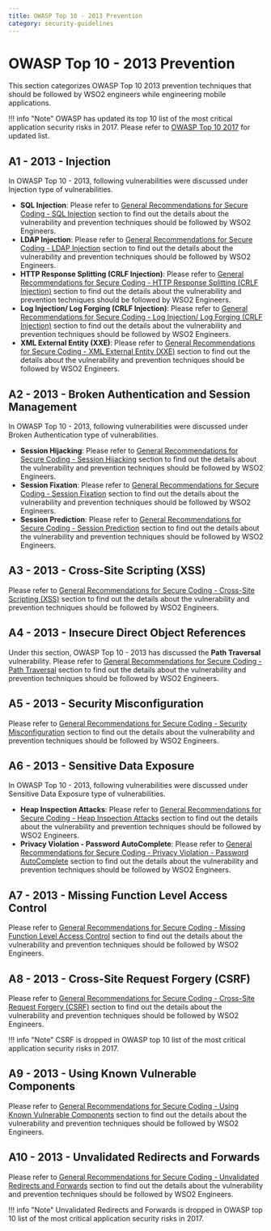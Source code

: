 ```yaml
---
title: OWASP Top 10 - 2013 Prevention
category: security-guidelines
---
```


# OWASP Top 10 - 2013 Prevention

This section categorizes OWASP Top 10 2013 prevention techniques that should be followed by WSO2 engineers while engineering mobile applications.

!!! info "Note"
    OWASP has updated its top 10 list of the most critical application security risks in 2017. Please refer to [OWASP Top 10 2017](/security-guidelines/secure-engineering-guidelines/secure-coding-guidlines/owasp-t10-2017-prevention/) for updated list.


## A1 - 2013 - Injection
In OWASP Top 10 - 2013, following vulnerabilities were discussed under Injection type of vulnerabilities.  

* **SQL Injection**: Please refer to [General Recommendations for Secure Coding - SQL Injection]({{base_path}}/security-guidelines/secure-engineering-guidelines/secure-coding-guidlines/general-recommendations-for-secure-coding/#sql-injection) section to find out the details about the vulnerability and prevention techniques should be followed by WSO2 Engineers.
* **LDAP Injection**: Please refer to [General Recommendations for Secure Coding - LDAP Injection]({{base_path}}/security-guidelines/secure-engineering-guidelines/secure-coding-guidlines/general-recommendations-for-secure-coding/#ldap-injection) section to find out the details about the vulnerability and prevention techniques should be followed by WSO2 Engineers.
* **HTTP Response Splitting (CRLF Injection)**: Please refer to [General Recommendations for Secure Coding - HTTP Response Splitting (CRLF Injection)]({{base_path}}/security-guidelines/secure-engineering-guidelines/secure-coding-guidlines/general-recommendations-for-secure-coding/#http-response-splitting-crlf-injection) section to find out the details about the vulnerability and prevention techniques should be followed by WSO2 Engineers.
* **Log Injection/ Log Forging (CRLF Injection)**: Please refer to [General Recommendations for Secure Coding - Log Injection/ Log Forging (CRLF Injection)]({{base_path}}/security-guidelines/secure-engineering-guidelines/secure-coding-guidlines/general-recommendations-for-secure-coding/#log-injection-log-forging-crlf-injection) section to find out the details about the vulnerability and prevention techniques should be followed by WSO2 Engineers.
* **XML External Entity (XXE)**: Please refer to [General Recommendations for Secure Coding - XML External Entity (XXE)]({{base_path}}/security-guidelines/secure-engineering-guidelines/secure-coding-guidlines/general-recommendations-for-secure-coding/#xml-external-entity-xxe) section to find out the details about the vulnerability and prevention techniques should be followed by WSO2 Engineers.


## A2 - 2013 - Broken Authentication and Session Management
In OWASP Top 10 - 2013, following vulnerabilities were discussed under Broken Authentication type of vulnerabilities.  

* **Session Hijacking**: Please refer to [General Recommendations for Secure Coding - Session Hijacking]({{base_path}}/security-guidelines/secure-engineering-guidelines/secure-coding-guidlines/general-recommendations-for-secure-coding/#session-hijacking) section to find out the details about the vulnerability and prevention techniques should be followed by WSO2 Engineers.
* **Session Fixation**: Please refer to [General Recommendations for Secure Coding - Session Fixation]({{base_path}}/security-guidelines/secure-engineering-guidelines/secure-coding-guidlines/general-recommendations-for-secure-coding/#session-fixation) section to find out the details about the vulnerability and prevention techniques should be followed by WSO2 Engineers.
* **Session Prediction**: Please refer to [General Recommendations for Secure Coding - Session Prediction]({{base_path}}/security-guidelines/secure-engineering-guidelines/secure-coding-guidlines/general-recommendations-for-secure-coding/#session-prediction) section to find out the details about the vulnerability and prevention techniques should be followed by WSO2 Engineers.


## A3 - 2013 - Cross-Site Scripting (XSS)
Please refer to [General Recommendations for Secure Coding - Cross-Site Scripting (XSS)]({{base_path}}/security-guidelines/secure-engineering-guidelines/secure-coding-guidlines/general-recommendations-for-secure-coding/#cross-site-scripting-xss) section to find out the details about the vulnerability and prevention techniques should be followed by WSO2 Engineers.


## A4 - 2013 - Insecure Direct Object References
Under this section, OWASP Top 10 - 2013 has discussed the **Path Traversal** vulnerability. Please refer to [General Recommendations for Secure Coding - Path Traversal]({{base_path}}/security-guidelines/secure-engineering-guidelines/secure-coding-guidlines/general-recommendations-for-secure-coding/#path-traversal) section to find out the details about the vulnerability and prevention techniques should be followed by WSO2 Engineers.


## A5 - 2013 - Security Misconfiguration
Please refer to [General Recommendations for Secure Coding - Security Misconfiguration]({{base_path}}/security-guidelines/secure-engineering-guidelines/secure-coding-guidlines/general-recommendations-for-secure-coding/#security-misconfiguration) section to find out the details about the vulnerability and prevention techniques should be followed by WSO2 Engineers.


## A6 - 2013 - Sensitive Data Exposure
In OWASP Top 10 - 2013, following vulnerabilities were discussed under Sensitive Data Exposure type of vulnerabilities.  

* **Heap Inspection Attacks**: Please refer to [General Recommendations for Secure Coding - Heap Inspection Attacks]({{base_path}}/security-guidelines/secure-engineering-guidelines/secure-coding-guidlines/general-recommendations-for-secure-coding/#heap-inspection-attacks) section to find out the details about the vulnerability and prevention techniques should be followed by WSO2 Engineers.
* **Privacy Violation - Password AutoComplete**: Please refer to [General Recommendations for Secure Coding - Privacy Violation - Password AutoComplete]({{base_path}}/security-guidelines/secure-engineering-guidelines/secure-coding-guidlines/general-recommendations-for-secure-coding/#privacy-violation-password-autocomplete) section to find out the details about the vulnerability and prevention techniques should be followed by WSO2 Engineers.


## A7 - 2013 - Missing Function Level Access Control
Please refer to [General Recommendations for Secure Coding - Missing Function Level Access Control]({{base_path}}/security-guidelines/secure-engineering-guidelines/secure-coding-guidlines/general-recommendations-for-secure-coding/#missing-function-level-access-control) section to find out the details about the vulnerability and prevention techniques should be followed by WSO2 Engineers.


## A8 - 2013 - Cross-Site Request Forgery (CSRF)
Please refer to [General Recommendations for Secure Coding - Cross-Site Request Forgery (CSRF)]({{base_path}}/security-guidelines/secure-engineering-guidelines/secure-coding-guidlines/general-recommendations-for-secure-coding/#cross-site-request-forgery-csrf) section to find out the details about the vulnerability and prevention techniques should be followed by WSO2 Engineers.

!!! info "Note"
    CSRF is dropped in OWASP top 10 list of the most critical application security risks in 2017.


## A9 - 2013 - Using Known Vulnerable Components
Please refer to [General Recommendations for Secure Coding - Using Known Vulnerable Components]({{base_path}}/security-guidelines/secure-engineering-guidelines/secure-coding-guidlines/general-recommendations-for-secure-coding/#using-known-vulnerable-components) section to find out the details about the vulnerability and prevention techniques should be followed by WSO2 Engineers.


## A10 - 2013 - Unvalidated Redirects and Forwards
Please refer to [General Recommendations for Secure Coding - Unvalidated Redirects and Forwards]({{base_path}}/security-guidelines/secure-engineering-guidelines/secure-coding-guidlines/general-recommendations-for-secure-coding/#unvalidated-redirects-and-forwards) section to find out the details about the vulnerability and prevention techniques should be followed by WSO2 Engineers.

!!! info "Note"
    Unvalidated Redirects and Forwards is dropped in OWASP top 10 list of the most critical application security risks in 2017.
